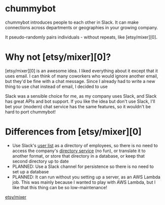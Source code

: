 # chummybot

chummybot introduces people to each other in Slack. 
It can make connections across departments or geographies in your growing company.

It pseudo-randomly pairs individuals - without repeats,
like [etsy/mixer][0].

# Why not [etsy/mixer][0]?

[etsy/mixer][0] is an awesome idea. I liked everything about it except that it uses email.
I can think of many coworkers who would ignore another email, but they'd be fine with a chat message.
Since I already had to write a new thing to use chat instead of email,
I decided to use 

Slack was a sensible choice for me, as my company uses Slack, and Slack has great APIs and bot support.
If you like the idea but don't use Slack, I'll bet your (modern) chat service has the same features,
so it wouldn't be hard to port chummybot!

# Differences from [etsy/mixer][0]

* Use Slack's [user list](https://api.slack.com/methods/users.list) as a directory of employees,
so there is no need to access the company's [directory service](https://en.wikipedia.org/wiki/Directory_service)
(no fun), or translate it to another format, or store that directory in a database,
or keep that second directory up to date
* PLANNED: Use a Slack channel for persistence so there is no need to set up a database
* PLANNED: It can run without you setting up a server, as an AWS Lambda job.
This was mainly because I wanted to play with AWS Lambda, but I like that this thing can be so low-maintenance!


[etsy/mixer](https://codeascraft.com/2015/09/15/assisted-serendipity/)
